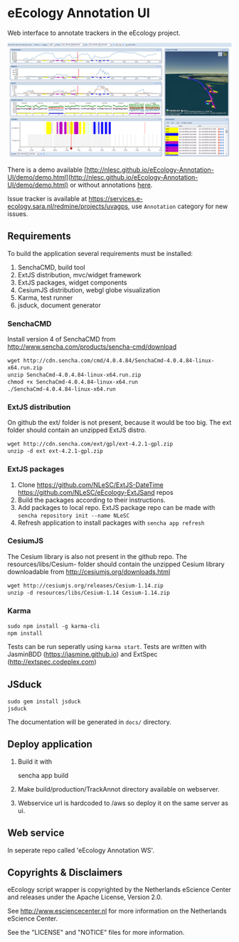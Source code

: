 eEcology Annotation UI
======================

Web interface to annotate trackers in the eEcology project.

![Screenshot of annotation application](resources/screenshot.png "Screenshot")

There is a demo available [http://nlesc.github.io/eEcology-Annotation-UI/demo/demo.html](http://nlesc.github.io/eEcology-Annotation-UI/demo/demo.html) or without annotations [here](http://nlesc.github.io/eEcology-Annotation-UI/demo/demo-na.html).

Issue tracker is available at https://services.e-ecology.sara.nl/redmine/projects/uvagps, use `Annotation` category for new issues.

Requirements
------------

To build the application several requirements must be installed:

1. SenchaCMD, build tool
2. ExtJS distribution, mvc/widget framework
3. ExtJS packages, widget components
4. CesiumJS distribution, webgl globe visualization
5. Karma, test runner
6. jsduck, document generator

### SenchaCMD

Install version 4 of SenchaCMD from http://www.sencha.com/products/sencha-cmd/download

    wget http://cdn.sencha.com/cmd/4.0.4.84/SenchaCmd-4.0.4.84-linux-x64.run.zip
    unzip SenchaCmd-4.0.4.84-linux-x64.run.zip
    chmod +x SenchaCmd-4.0.4.84-linux-x64.run
    ./SenchaCmd-4.0.4.84-linux-x64.run

### ExtJS distribution

On github the ext/ folder is not present, because it would be too big.
The ext folder should contain an unzipped ExtJS distro.

    wget http://cdn.sencha.com/ext/gpl/ext-4.2.1-gpl.zip
    unzip -d ext ext-4.2.1-gpl.zip

### ExtJS packages

1. Clone https://github.com/NLeSC/ExtJS-DateTime https://github.com/NLeSC/eEcology-ExtJSand repos
2. Build the packages according to their instructions.
3. Add packages to local repo. ExtJS package repo can be made with `sencha repository init --name NLeSC`
4. Refresh application to install packages with `sencha app refresh`

### CesiumJS

The Cesium library is also not present in the github repo.
The resources/libs/Cesium-<version> folder should contain the unzipped Cesium library downloadable from http://cesiumjs.org/downloads.html

    wget http://cesiumjs.org/releases/Cesium-1.14.zip
    unzip -d resources/libs/Cesium-1.14 Cesium-1.14.zip

### Karma

    sudo npm install -g karma-cli
    npm install

Tests can be run seperatly using `karma start`.
Tests are written with JasminBDD (https://jasmine.github.io) and ExtSpec (http://extspec.codeplex.com)

## JSduck

    sudo gem install jsduck
    jsduck

The documentation will be generated in `docs/` directory.

Deploy application
------------------

1. Build it with


    sencha app build


2. Make build/production/TrackAnnot directory available on webserver.
3. Webservice url is hardcoded to /aws so deploy it on the same server as ui.

Web service
-----------

In seperate repo called 'eEcology Annotation WS'.

Copyrights & Disclaimers
------------------------

eEcology script wrapper is copyrighted by the Netherlands eScience Center and releases under
the Apache License, Version 2.0.

See <http://www.esciencecenter.nl> for more information on the Netherlands
eScience Center.

See the "LICENSE" and "NOTICE" files for more information.
